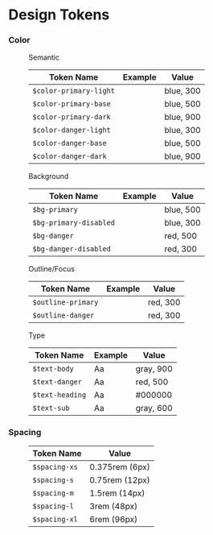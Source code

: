 # Design Tokens

### Color
<figure class="ods-table--figure">
  <figcaption class="ods-table--figcaption">
    Semantic
  </figcaption>
  <table class="ods-table">
    <thead>
      <tr>
        <th scope="column">Token Name</th>
        <th scope="column">Example</th>
        <th scope="column">Value</th>
      </tr>
    </thead>
    <tbody>
      <tr>
        <td class="is-ods-table-checkbox"><div><code>$color-primary-light</code></div></td>
        <td><span class="sample-token sample-token--color-primary-light"></span></td>
        <td>blue, 300</td>
      </tr>
      <tr>
        <td><code>$color-primary-base</code></td>
        <td><span class="sample-token sample-token--color-primary-base"></span></td>
        <td>blue, 500</td>
      </tr>
      <tr>
        <td><code>$color-primary-dark</code></td>
        <td><span class="sample-token sample-token--color-primary-dark"></span></td>
        <td>blue, 900</td>
      </tr>
      <tr>
        <td><code>$color-danger-light</code></td>
        <td><span class="sample-token sample-token--color-danger-light"></span></td>
        <td>blue, 300</td>
      </tr>
      <tr>
        <td><code>$color-danger-base</code></td>
        <td><span class="sample-token sample-token--color-danger-base"></span></td>
        <td>blue, 500</td>
      </tr>
      <tr>
        <td><code>$color-danger-dark</code></td>
        <td><span class="sample-token sample-token--color-danger-dark"></span></td>
        <td>blue, 900</td>
      </tr>
    </tbody>
  </table>
</figure>


<figure class="ods-table--figure">
  <figcaption class="ods-table--figcaption">
    Background
  </figcaption>
  <table class="ods-table">
    <thead>
      <tr>
        <th scope="column">Token Name</th>
        <th scope="column">Example</th>
        <th scope="column">Value</th>
      </tr>
    </thead>
    <tbody>
      <tr>
        <td><code>$bg-primary</code></td>
        <td><span class="sample-token sample-token--color-primary-bg"></span></td>
        <td>blue, 500</td>
      </tr>
      <tr>
        <td><code>$bg-primary-disabled</code></td>
        <td><span class="sample-token sample-token--color-primary-bg-disabled"></span></td>
        <td>blue, 300</td>
      </tr>
      <tr>
        <td><code>$bg-danger</code></td>
        <td><span class="sample-token sample-token--color-danger-bg"></span></td>
        <td>red, 500</td>
      </tr>
      <tr>
        <td><code>$bg-danger-disabled</code></td>
        <td><span class="sample-token sample-token--color-danger-bg-disabled"></span></td>
        <td>red, 300</td>
      </tr>
    </tbody>
  </table>
</figure>

<figure class="ods-table--figure">
  <figcaption class="ods-table--figcaption">
    Outline/Focus
  </figcaption>
  <table class="ods-table">
    <thead>
      <tr>
        <th scope="column">Token Name</th>
        <th scope="column">Example</th>
        <th scope="column">Value</th>
      </tr>
    </thead>
    <tbody>
      <tr>
        <td><code>$outline-primary</code></td>
        <td><span class="sample-token sample-token--color-primary-outline"></span></td>
        <td>red, 300</td>
      </tr>
      <tr>
        <td><code>$outline-danger</code></td>
        <td><span class="sample-token sample-token--color-danger-outline"></span></td>
        <td>red, 300</td>
      </tr>
    </tbody>
  </table>
</figure>

<figure class="ods-table--figure">
  <figcaption class="ods-table--figcaption">
    Type
  </figcaption>
  <table class="ods-table">
    <thead>
      <tr>
        <th scope="column">Token Name</th>
        <th scope="column">Example</th>
        <th scope="column">Value</th>
      </tr>
    </thead>
    <tbody>
      <tr>
        <td><code>$text-body</code></td>
        <td><span class="sample-token sample-token--text-body">Aa</span></td>
        <td>gray, 900</td>
      </tr>
      <tr>
        <td><code>$text-danger</code></td>
        <td><span class="sample-token sample-token--text-danger">Aa</span></td>
        <td>red, 500</td>
      </tr>
      <tr>
        <td><code>$text-heading</code></td>
        <td><span class="sample-token sample-token--text-heading">Aa</span></td>
        <td>#000000</td>
      </tr>
      <tr>
        <td><code>$text-sub</code></td>
        <td><span class="sample-token sample-token--text-sub">Aa</span></td>
        <td>gray, 600</td>
      </tr>
    </tbody>
  </table>
</figure>

### Spacing

<figure class="ods-table--figure">
  <!-- <figcaption class="ods-table--figcaption">
    Spacing
  </figcaption> -->
  <table class="ods-table">
    <thead>
      <tr>
        <th scope="column">Token Name</th>
        <th scope="column">Value</th>
      </tr>
    </thead>
    <tbody>
      <tr>
        <td><code>$spacing-xs</code></td>
        <td>0.375rem (6px)</td>
      </tr>
      <tr>
        <td><code>$spacing-s</code></td>
        <td>0.75rem (12px)</td>
      </tr>
      <tr>
        <td><code>$spacing-m</code></td>
        <td>1.5rem (14px)</td>
      </tr>
      <tr>
        <td><code>$spacing-l</code></td>
        <td>3rem (48px)</td>
      </tr>
      <tr>
        <td><code>$spacing-xl</code></td>
        <td>6rem (96px)</td>
      </tr>
    </tbody>
  </table>
</figure>
